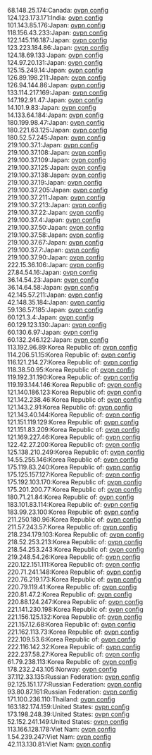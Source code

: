 68.148.25.174:Canada: [ovpn config](vpn/68_148_25_174.ovpn)  
124.123.173.171:India: [ovpn config](vpn/124_123_173_171.ovpn)  
101.143.85.176:Japan: [ovpn config](vpn/101_143_85_176.ovpn)  
118.156.43.233:Japan: [ovpn config](vpn/118_156_43_233.ovpn)  
122.145.116.187:Japan: [ovpn config](vpn/122_145_116_187.ovpn)  
123.223.184.86:Japan: [ovpn config](vpn/123_223_184_86.ovpn)  
124.18.69.133:Japan: [ovpn config](vpn/124_18_69_133.ovpn)  
124.97.20.131:Japan: [ovpn config](vpn/124_97_20_131.ovpn)  
125.15.249.14:Japan: [ovpn config](vpn/125_15_249_14.ovpn)  
126.89.198.211:Japan: [ovpn config](vpn/126_89_198_211.ovpn)  
126.94.144.86:Japan: [ovpn config](vpn/126_94_144_86.ovpn)  
133.114.217.169:Japan: [ovpn config](vpn/133_114_217_169.ovpn)  
147.192.91.47:Japan: [ovpn config](vpn/147_192_91_47.ovpn)  
14.101.9.83:Japan: [ovpn config](vpn/14_101_9_83.ovpn)  
14.133.64.184:Japan: [ovpn config](vpn/14_133_64_184.ovpn)  
180.199.98.47:Japan: [ovpn config](vpn/180_199_98_47.ovpn)  
180.221.63.125:Japan: [ovpn config](vpn/180_221_63_125.ovpn)  
180.52.57.245:Japan: [ovpn config](vpn/180_52_57_245.ovpn)  
219.100.37.1:Japan: [ovpn config](vpn/219_100_37_1.ovpn)  
219.100.37.108:Japan: [ovpn config](vpn/219_100_37_108.ovpn)  
219.100.37.109:Japan: [ovpn config](vpn/219_100_37_109.ovpn)  
219.100.37.125:Japan: [ovpn config](vpn/219_100_37_125.ovpn)  
219.100.37.138:Japan: [ovpn config](vpn/219_100_37_138.ovpn)  
219.100.37.19:Japan: [ovpn config](vpn/219_100_37_19.ovpn)  
219.100.37.205:Japan: [ovpn config](vpn/219_100_37_205.ovpn)  
219.100.37.211:Japan: [ovpn config](vpn/219_100_37_211.ovpn)  
219.100.37.213:Japan: [ovpn config](vpn/219_100_37_213.ovpn)  
219.100.37.22:Japan: [ovpn config](vpn/219_100_37_22.ovpn)  
219.100.37.4:Japan: [ovpn config](vpn/219_100_37_4.ovpn)  
219.100.37.50:Japan: [ovpn config](vpn/219_100_37_50.ovpn)  
219.100.37.58:Japan: [ovpn config](vpn/219_100_37_58.ovpn)  
219.100.37.67:Japan: [ovpn config](vpn/219_100_37_67.ovpn)  
219.100.37.7:Japan: [ovpn config](vpn/219_100_37_7.ovpn)  
219.100.37.90:Japan: [ovpn config](vpn/219_100_37_90.ovpn)  
222.15.36.106:Japan: [ovpn config](vpn/222_15_36_106.ovpn)  
27.84.54.16:Japan: [ovpn config](vpn/27_84_54_16.ovpn)  
36.14.54.23:Japan: [ovpn config](vpn/36_14_54_23.ovpn)  
36.14.64.58:Japan: [ovpn config](vpn/36_14_64_58.ovpn)  
42.145.57.211:Japan: [ovpn config](vpn/42_145_57_211.ovpn)  
42.148.35.184:Japan: [ovpn config](vpn/42_148_35_184.ovpn)  
59.136.57.185:Japan: [ovpn config](vpn/59_136_57_185.ovpn)  
60.121.3.4:Japan: [ovpn config](vpn/60_121_3_4.ovpn)  
60.129.123.130:Japan: [ovpn config](vpn/60_129_123_130.ovpn)  
60.130.6.97:Japan: [ovpn config](vpn/60_130_6_97.ovpn)  
60.132.246.122:Japan: [ovpn config](vpn/60_132_246_122.ovpn)  
113.192.96.89:Korea Republic of: [ovpn config](vpn/113_192_96_89.ovpn)  
114.206.51.15:Korea Republic of: [ovpn config](vpn/114_206_51_15.ovpn)  
116.121.214.27:Korea Republic of: [ovpn config](vpn/116_121_214_27.ovpn)  
118.38.50.95:Korea Republic of: [ovpn config](vpn/118_38_50_95.ovpn)  
119.192.31.190:Korea Republic of: [ovpn config](vpn/119_192_31_190.ovpn)  
119.193.144.146:Korea Republic of: [ovpn config](vpn/119_193_144_146.ovpn)  
121.140.186.123:Korea Republic of: [ovpn config](vpn/121_140_186_123.ovpn)  
121.142.238.46:Korea Republic of: [ovpn config](vpn/121_142_238_46.ovpn)  
121.143.2.91:Korea Republic of: [ovpn config](vpn/121_143_2_91.ovpn)  
121.143.40.144:Korea Republic of: [ovpn config](vpn/121_143_40_144.ovpn)  
121.151.119.129:Korea Republic of: [ovpn config](vpn/121_151_119_129.ovpn)  
121.151.83.209:Korea Republic of: [ovpn config](vpn/121_151_83_209.ovpn)  
121.169.227.46:Korea Republic of: [ovpn config](vpn/121_169_227_46.ovpn)  
122.42.27.200:Korea Republic of: [ovpn config](vpn/122_42_27_200.ovpn)  
125.138.210.249:Korea Republic of: [ovpn config](vpn/125_138_210_249.ovpn)  
14.55.255.146:Korea Republic of: [ovpn config](vpn/14_55_255_146.ovpn)  
175.119.83.240:Korea Republic of: [ovpn config](vpn/175_119_83_240.ovpn)  
175.125.157.127:Korea Republic of: [ovpn config](vpn/175_125_157_127.ovpn)  
175.192.103.170:Korea Republic of: [ovpn config](vpn/175_192_103_170.ovpn)  
175.201.200.77:Korea Republic of: [ovpn config](vpn/175_201_200_77.ovpn)  
180.71.21.84:Korea Republic of: [ovpn config](vpn/180_71_21_84.ovpn)  
183.101.83.114:Korea Republic of: [ovpn config](vpn/183_101_83_114.ovpn)  
183.99.23.100:Korea Republic of: [ovpn config](vpn/183_99_23_100.ovpn)  
211.250.180.96:Korea Republic of: [ovpn config](vpn/211_250_180_96.ovpn)  
211.57.243.57:Korea Republic of: [ovpn config](vpn/211_57_243_57.ovpn)  
218.234.179.103:Korea Republic of: [ovpn config](vpn/218_234_179_103.ovpn)  
218.52.253.213:Korea Republic of: [ovpn config](vpn/218_52_253_213.ovpn)  
218.54.253.243:Korea Republic of: [ovpn config](vpn/218_54_253_243.ovpn)  
219.248.54.26:Korea Republic of: [ovpn config](vpn/219_248_54_26.ovpn)  
220.122.151.111:Korea Republic of: [ovpn config](vpn/220_122_151_111.ovpn)  
220.71.241.148:Korea Republic of: [ovpn config](vpn/220_71_241_148.ovpn)  
220.76.219.173:Korea Republic of: [ovpn config](vpn/220_76_219_173.ovpn)  
220.79.119.41:Korea Republic of: [ovpn config](vpn/220_79_119_41.ovpn)  
220.81.47.2:Korea Republic of: [ovpn config](vpn/220_81_47_2.ovpn)  
220.88.124.247:Korea Republic of: [ovpn config](vpn/220_88_124_247.ovpn)  
221.141.230.198:Korea Republic of: [ovpn config](vpn/221_141_230_198.ovpn)  
221.156.125.132:Korea Republic of: [ovpn config](vpn/221_156_125_132.ovpn)  
221.157.12.68:Korea Republic of: [ovpn config](vpn/221_157_12_68.ovpn)  
221.162.113.73:Korea Republic of: [ovpn config](vpn/221_162_113_73.ovpn)  
222.109.53.6:Korea Republic of: [ovpn config](vpn/222_109_53_6.ovpn)  
222.116.142.32:Korea Republic of: [ovpn config](vpn/222_116_142_32.ovpn)  
222.237.58.27:Korea Republic of: [ovpn config](vpn/222_237_58_27.ovpn)  
61.79.238.113:Korea Republic of: [ovpn config](vpn/61_79_238_113.ovpn)  
178.232.243.105:Norway: [ovpn config](vpn/178_232_243_105.ovpn)  
37.112.33.135:Russian Federation: [ovpn config](vpn/37_112_33_135.ovpn)  
92.125.151.177:Russian Federation: [ovpn config](vpn/92_125_151_177.ovpn)  
93.80.87.161:Russian Federation: [ovpn config](vpn/93_80_87_161.ovpn)  
171.100.236.110:Thailand: [ovpn config](vpn/171_100_236_110.ovpn)  
163.182.174.159:United States: [ovpn config](vpn/163_182_174_159.ovpn)  
173.198.248.39:United States: [ovpn config](vpn/173_198_248_39.ovpn)  
52.152.241.149:United States: [ovpn config](vpn/52_152_241_149.ovpn)  
113.166.128.178:Viet Nam: [ovpn config](vpn/113_166_128_178.ovpn)  
1.54.239.247:Viet Nam: [ovpn config](vpn/1_54_239_247.ovpn)  
42.113.130.81:Viet Nam: [ovpn config](vpn/42_113_130_81.ovpn)  
